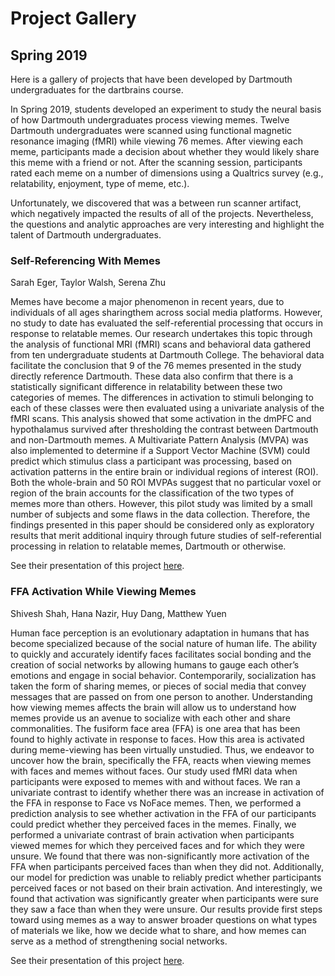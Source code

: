 # Project Gallery

## Spring 2019
Here is a gallery of projects that have been developed by Dartmouth undergraduates for the dartbrains course.

In Spring 2019, students developed an experiment to study the neural basis of how Dartmouth undergraduates process viewing memes. Twelve Dartmouth undergraduates were scanned using functional magnetic resonance imaging (fMRI) while viewing 76 memes. After viewing each meme, participants made a decision about whether they would likely share this meme with a friend or not. After the scanning session, participants rated each meme on a number of dimensions using a Qualtrics survey (e.g., relatability, enjoyment, type of meme, etc.).

Unfortunately, we discovered that was a between run scanner artifact, which negatively impacted the results of all of the projects. Nevertheless, the questions and analytic approaches are very interesting and highlight the talent of Dartmouth undergraduates.

### Self-Referencing With Memes
Sarah Eger, Taylor Walsh, Serena Zhu

Memes have become a major phenomenon in recent years, due to individuals of all ages sharingthem across social media platforms. However, no study to date has evaluated the self-referential processing that occurs in response to relatable memes. Our research undertakes this topic through the analysis of functional MRI (fMRI) scans and behavioral data gathered from ten undergraduate students at Dartmouth College. The behavioral data facilitate the conclusion that 9 of the 76 memes presented in the study directly reference Dartmouth. These data also confirm that there is a statistically significant difference in relatability between these two categories of memes. The differences in activation to stimuli belonging to each of these classes were then evaluated using a univariate analysis of the fMRI scans. This analysis showed that some activation in the dmPFC and hypothalamus survived after thresholding the contrast between Dartmouth and non-Dartmouth memes. A Multivariate Pattern Analysis (MVPA) was also implemented to determine if a Support Vector Machine (SVM) could predict which stimulus class a participant was processing, based on activation patterns in the entire brain or individual regions of interest (ROI). Both the whole-brain and 50 ROI MVPAs suggest that no particular voxel or region of the brain accounts for the classification of the two types of memes more than others. However, this pilot study was limited by a small number of subjects and some flaws in the data collection. Therefore, the findings presented in this paper should be considered only as exploratory results that merit additional inquiry through future studies of self-referential processing in relation to relatable memes, Dartmouth or otherwise.

See their presentation of this project [here](../../images/project_gallery/Relatability_Presentation.pdf).

### FFA Activation While Viewing Memes
Shivesh Shah, Hana Nazir, Huy Dang, Matthew Yuen

Human face perception is an evolutionary adaptation in humans that has become specialized because of the social nature of human life. The ability to quickly and accurately identify faces facilitates social bonding and the creation of social networks by allowing humans to gauge each other’s emotions and engage in social behavior. Contemporarily, socialization has taken the form of sharing memes, or pieces of social media that convey messages that are passed on from one person to another. Understanding how viewing memes affects the brain will allow us to understand how memes provide us an avenue to socialize with each other and share commonalities. The fusiform face area (FFA) is one area that has been found to highly activate in response to faces. How this area is activated during meme-viewing has been virtually unstudied. Thus, we endeavor to uncover how the brain, specifically the FFA, reacts when viewing memes with faces and memes without faces. Our study used fMRI data when participants were exposed to memes with and without faces. We ran a univariate contrast to identify whether there was an increase in activation of the FFA in response to Face vs NoFace memes. Then, we performed a prediction analysis to see whether activation in the FFA of our participants could predict whether they perceived faces in the memes. Finally, we performed a univariate contrast of brain activation when participants viewed memes for which they perceived faces and for which they were unsure. We found that there was non-significantly more activation of the FFA when participants perceived faces than when they did not. Additionally, our model for prediction was unable to reliably predict whether participants perceived faces or not based on their brain activation. And interestingly, we found that activation was significantly greater when participants were sure they saw a face than when they were unsure. Our results provide first steps toward using memes as a way to answer broader questions on what types of materials we like, how we decide what to share, and how memes can serve as a method of strengthening social networks.

See their presentation of this project [here](../../images/project_gallery/Fusiform.pdf).
